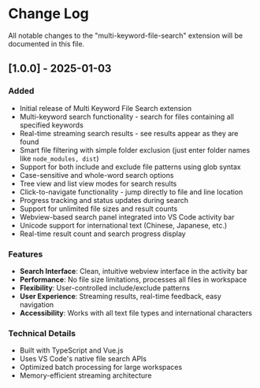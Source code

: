 # Change Log

All notable changes to the "multi-keyword-file-search" extension will be documented in this file.

## [1.0.0] - 2025-01-03

### Added
- Initial release of Multi Keyword File Search extension
- Multi-keyword search functionality - search for files containing all specified keywords
- Real-time streaming search results - see results appear as they are found
- Smart file filtering with simple folder exclusion (just enter folder names like `node_modules, dist`)
- Support for both include and exclude file patterns using glob syntax
- Case-sensitive and whole-word search options
- Tree view and list view modes for search results
- Click-to-navigate functionality - jump directly to file and line location
- Progress tracking and status updates during search
- Support for unlimited file sizes and result counts
- Webview-based search panel integrated into VS Code activity bar
- Unicode support for international text (Chinese, Japanese, etc.)
- Real-time result count and search progress display

### Features
- **Search Interface**: Clean, intuitive webview interface in the activity bar
- **Performance**: No file size limitations, processes all files in workspace
- **Flexibility**: User-controlled include/exclude patterns
- **User Experience**: Streaming results, real-time feedback, easy navigation
- **Accessibility**: Works with all text file types and international characters

### Technical Details
- Built with TypeScript and Vue.js
- Uses VS Code's native file search APIs
- Optimized batch processing for large workspaces
- Memory-efficient streaming architecture

